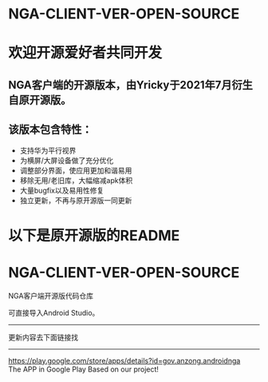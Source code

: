 NGA-CLIENT-VER-OPEN-SOURCE
==========================
# 欢迎开源爱好者共同开发
## NGA客户端的开源版本，由Yricky于2021年7月衍生自原开源版。
## 该版本包含特性：
 - 支持华为平行视界
 - 为横屏/大屏设备做了充分优化
 - 调整部分界面，使应用更加和谐易用
 - 移除无用/老旧库，大幅缩减apk体积
 - 大量bugfix以及易用性修复
 - 独立更新，不再与原开源版一同更新


# 以下是原开源版的README
NGA-CLIENT-VER-OPEN-SOURCE
==========================

NGA客户端开源版代码仓库

可直接导入Android Studio。

- - -
更新内容去下面链接找
- - -
<https://play.google.com/store/apps/details?id=gov.anzong.androidnga><br>
The APP in Google Play Based on our project!

